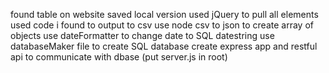found table on website
saved local version
used jQuery to pull all <tr> elements
used code i found to output to csv
use node csv to json to create array of objects
use dateFormatter to change date to SQL datestring
use databaseMaker file to create SQL database
create express app and restful api to communicate with dbase (put server.js in root)